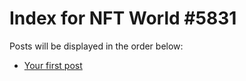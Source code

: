 # Index for NFT World #5831
Posts will be displayed in the order below:

- [Your first post](./001-first.md)


